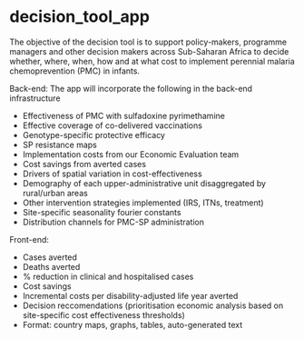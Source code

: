 # decision_tool_app
The objective of the decision tool is to support policy-makers, programme managers and other decision makers across Sub-Saharan Africa to decide whether, where, when, how and at what cost to implement perennial malaria chemoprevention (PMC) in infants.  

Back-end:
The app will incorporate the following in the back-end infrastructure
- Effectiveness of PMC with sulfadoxine pyrimethamine
- Effective coverage of co-delivered vaccinations
- Genotype-specific protective efficacy
- SP resistance maps
- Implementation costs from our Economic Evaluation team
- Cost savings from averted cases
- Drivers of spatial variation in cost-effectiveness
- Demography of each upper-administrative unit disaggregated by rural/urban areas
- Other intervention strategies implemented (IRS, ITNs, treatment)
- Site-specific seasonality fourier constants
- Distribution channels for PMC-SP administration

Front-end:
- Cases averted
- Deaths averted
- % reduction in clinical and hospitalised cases
- Cost savings
- Incremental costs per disability-adjusted life year averted
- Decision reccomendations (prioritisation economic analysis based on site-specific cost effectiveness thresholds)
- Format: country maps, graphs, tables, auto-generated text
